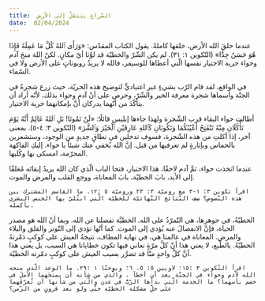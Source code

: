 ```yaml
---
title:  الصّراع ينتقلُ إلى الأرض
date:  02/04/2024
---
```


عندما خلقَ الله الأرض، خلقها كاملةً. يقول الكتاب المقدّس: «وَرَأَى ٱللهُ كُلَّ مَا عَمِلَهُ فَإِذَا هُوَ حَسَنٌ جِدًّا» (التّكوين ١: ٣١). لم يكن الشّرّ والخطيّة قد لوَّثا أيّ مكانٍ. لكنّ اللهَ منحَ آدم وحواء حرية الاختيار نفسها الّتي أعطاها للوسيفر، فالله لا يريدُ روبوتاتٍ على الأرض ولا في السّماء.

في الواقع، لقد قام الرّب بشيءٍ غير اعتياديٍّ لتوضيح هذه الحريّة، حيث زرع شجرةً في الجنّة وأسماها شجرة معرفة الخير والشّرّ، وحرص على أنْ آدم وحواء بذلك، لأنّه أراد أن يتأكّدَ من أنّهما يدركان أنَّ بإمكانهما حرية الاختيار.

أطالت حواء  البقاء قرب الشّجرة ولهذا جاءها إبليس قائلًا: «لَنْ تَمُوتَا! بَلِ ٱللهُ عَالِمٌ أَنَّهُ يَوْمَ تَأْكُلَانِ مِنْهُ تَنْفَتِحُ أَعْيُنُكُمَا وَتَكُونَانِ كَٱللهِ عَارِفَيْنِ ٱلْخَيْرَ وَٱلشَّرَ» (التّكوين ٣: ٤-٥). بمعنى آخر، إذا أكلتِ من هذه الشّجرة، فسوف تدخلين في نطاقٍ جديدٍ من الوجود، وستشعرين بالحماس وبإثارةٍ لم تعرفيها من قبل. إنَّ الله يُخفي عنك شيئاً يا حواء. إليكِ الفاكهة المحرّمة، امسكي بها وكُليها.

عندما اتخذت حواء، ثمَّ آدم لاحقًا، هذا الاختيار، فتحا الباب الّذي كان الله يريدُ إبقائه مُغلقًا إلى الأبد، بابَ الخطيّة، بابَ المعاناة، ووجع القلب والمرض والموت.

`اقرأ تكوين ٣: ١-٣ مع روميّة ٣: ٢٣ وروميّة ٥ :١٢. ما القاسم المشترك بين هذه النّصوص؟ صِف النّتائج النّهائيّة للخطيّة الّتي ابتُليّ بها الجنس البشري بأكمله.`

الخطيّةُ، في جوهرها، هي التّمرّدُ على الله. الخطيَّة تفصلنا عن الله. وبما أنّ الله هو مصدر الحياة، فإنَّ الانفصالَ عنه يُؤدي إلى الموت. كما أنّها تؤدي إلى التّوتر والقلق والبلاء والمرض. المعاناة في عالمنا هي، في نهاية المطاف، نتيجةُ العيش على كوكبٍ دَمّرتهُ الخطيّةُ. بالطّبع، لا يعني هذا أنّ كلَّ مرّةٍ نعاني فيها تكون خطايانا هي السبب، بل يعني هذا  أنَّ كلَّ واحدٍ منّا قد تضرَّر بسبب العيش على كوكبٍ دمّرته الخطيّة.

`اقرأ التّكوين ٣ :١٥؛ لاويين ٥: ٥، ٦؛ ويوحنّا ١ :٢٩. ما الوعد الّذي منحه الله لآدم وحواء في الجنّة بعد أن أخطآ ، والّذي من شأنه أن يمنحَهما الأملَ في خضم يأسهما؟ ما الخدمة الّتي بدأها الرّبُّ في عدن والّتي من شأنها أن تُعرّفَهما على حلِّ مشكلة الخطيّة حتّى ولو بعد قرونٍ من الزّمن؟`